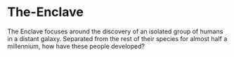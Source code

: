 # The-Enclave
The Enclave focuses around the discovery of an isolated group of humans in a distant galaxy. Separated from the rest of their species for almost half a millennium, how have these people developed?
